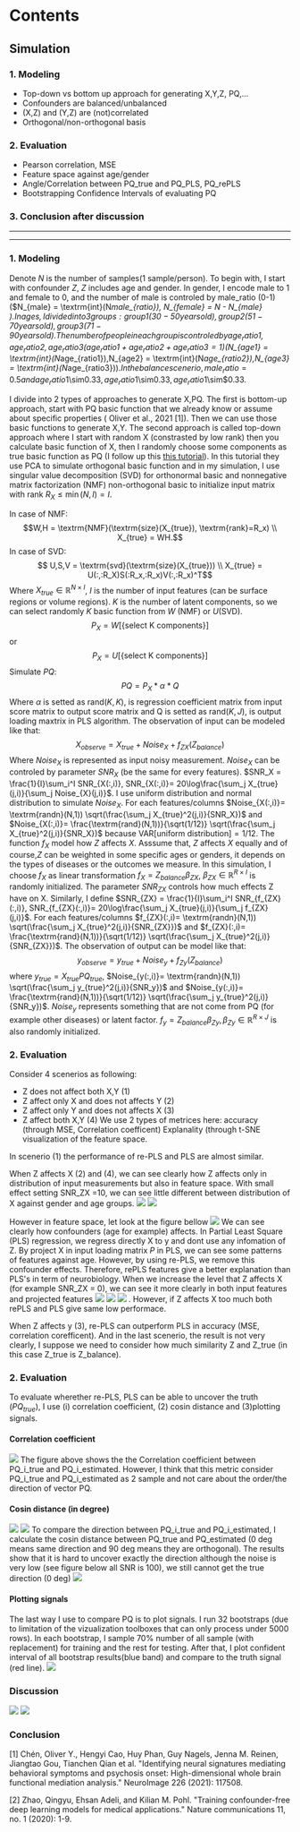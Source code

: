 
# Contents
## Simulation

### 1. Modeling
 - Top-down vs bottom up approach for generating X,Y,Z, PQ,... 
 - Confounders are balanced/unbalanced
 - (X,Z) and (Y,Z) are (not)correlated
 - Orthogonal/non-orthogonal basis

### 2. Evaluation
 - Pearson correlation, MSE
 - Feature space against age/gender
 - Angle/Correlation between PQ_true and PQ_PLS, PQ_rePLS
 - Bootstrapping Confidence Intervals of evaluating PQ

### 3. Conclusion after discussion

-----------------------
----------------------

### 1. Modeling
Denote $N$ is the number of samples(1 sample/person). To begin with, I start with confounder $Z$, $Z$ includes age and gender. In gender, I encode male to 1 and female to 0, and the number of male is controled by male_ratio (0-1) ($N_{male} = \textrm{int}(N*male_{ratio}), N_{female} = N - N_{male} $). In ages, I divided into 3 groups: group 1 (30-50 years old), group 2 (51-70 years old), group 3 (71-90 years old). The number of people in each group is controled by age_ratio1, age_ratio2, age_ratio3 (age_ratio1 + age_ratio2 + age_ratio3 = 1) ($N_{age1} = \textrm{int}(N*age_{ratio1}),N_{age2} = \textrm{int}(N*age_{ratio2}),N_{age3} = \textrm{int}(N*age_{ratio3}))$. In the balance scenerio,  male_ratio=0.5 and age_ratio1$\sim$0.33, age_ratio1$\sim$0.33, age_ratio1$\sim$0.33. 

I divide into 2 types of approaches to generate X,PQ. The first is bottom-up approach, start with PQ basic function that we already know or assume about specific properties ( Oliver et al., 2021 [1]). Then we can use those basic functions to generate X,Y. The second approach is called top-down approach where I start with random X (constrasted by low rank) then you calculate basic function of X, then I randomly choose some components as true basic function as PQ (I follow up this [this tutorial](https://scikit-learn.org/stable/auto_examples/cross_decomposition/plot_pcr_vs_pls.html)). In this tutorial they use PCA to simulate orthogonal basic function and in my simulation, I use singular value decomposition (SVD) for orthonormal basic and nonnegative matrix factorization (NMF) non-orthogonal basic to initialize input matrix with rank $R_X \le \min(N,I)=I$.

In case of NMF:
    $$W,H = \textrm{NMF}(\textrm{size}(X_{true}), \textrm{rank}=R_x) \\ 
    X_{true} = WH.$$
In case of SVD:
$$ U,S,V = \textrm{svd}(\textrm{size}(X_{true})) \\
X_{true} = U(:,:R_X)S(:R_x,:R_x)V(:,:R_x)^T$$
 Where $X_{true} \in \mathbb{R}^{N \times I}$, $I$ is the number of input features (can be surface regions or volume regions).
 $K$ is the number of latent components, so we can select randomly $K$ basic function from $W$ (NMF) or $U$(SVD).
 $$P_X = W[\{\textrm{select K components}\}]$$ 
 or
 $$P_X = U[\{\textrm{select K components}\}]$$
 Simulate $PQ$:
 $$PQ = P_{X}*\alpha*Q$$
Where $\alpha$ is setted as $\textrm{rand}(K,K)$, is regression coefficient matrix from input score matrix to output score matrix and Q is setted as $\textrm{rand}(K,J)$, is output loading maxtrix in PLS algorithm.
The observation of input can be modeled like that:
$$X_{observe} = X_{true} + Noise_X+ f_{ZX}(Z_{balance})$$
Where $Noise_X$ is represented as input noisy measurement. $Noise_X$ can be controled by parameter $SNR_X$ (be the same for every features). $SNR_X = \frac{1}{I}\sum_i^I SNR_{X(:,i)}, SNR_{X(:,i)}= 20\log\frac{\sum_j X_{true}(j,i)}{\sum_j Noise_{X}(j,i)}$. I use uniform distribution and normal distribution to simulate $Noise_X$. For each features/columns $Noise_{X(:,i)}= \textrm{randn}(N,1))  \sqrt(\frac{\sum_j X_{true}^2(j,i)}{SNR_X})$ and $Noise_{X(:,i)}= \frac{\textrm{rand}(N,1))}{\sqrt(1/12)}  \sqrt(\frac{\sum_j X_{true}^2(j,i)}{SNR_X})$ because $\textrm{VAR}[\textrm{uniform distribution}] = 1/12$. The function $f_X$ model how $Z$ affects $X$. Asssume that, $Z$ affects $X$ equally and of course,$Z$ can be weighted in some specific ages or genders, it depends on the types of diseases or the outcomes we measure. In this simulation, I choose $f_X$ as linear transformation $f_X = Z_{balance} \beta_{ZX}$, $\beta_{ZX} \in \mathbb{R}^{R \times I}$ is randomly initialized. The parameter $SNR_{ZX}$ controls how much effects Z have on X. Similarly, I define $SNR_{ZX} = \frac{1}{I}\sum_i^I SNR_{f_{ZX}(:,i)}, SNR_{f_{ZX}(:,i)}= 20\log\frac{\sum_j X_{true}(j,i)}{\sum_j f_{ZX}(j,i)}$. For each features/columns $f_{ZX}(:,i)= \textrm{randn}(N,1))  \sqrt(\frac{\sum_j X_{true}^2(j,i)}{SNR_{ZX}})$ and $f_{ZX}(:,i)= \frac{\textrm{rand}(N,1))}{\sqrt(1/12)}  \sqrt(\frac{\sum_j X_{true}^2(j,i)}{SNR_{ZX}})$.
The observation of output can be model like that:
$$y_{observe} = y_{true} + Noise_y+ f_{Zy}(Z_{balance})$$
where $y_{true} = X_{true} PQ_{true}$, $Noise_{y(:,i)}= \textrm{randn}(N,1))  \sqrt(\frac{\sum_j y_{true}^2(j,i)}{SNR_y})$ and $Noise_{y(:,i)}= \frac{\textrm{rand}(N,1))}{\sqrt(1/12)}  \sqrt(\frac{\sum_j y_{true}^2(j,i)}{SNR_y})$. $Noise_y$ represents something that are not come from PQ (for example other diseases) or latent factor. $f_y = Z_{balance} \beta_{Zy},\beta_{Zy} \in \mathbb{R}^{R \times J}$ is also randomly initialized.

### 2. Evaluation
Consider 4 scenerios as following:
 - Z does not affect both X,Y (1)
 - Z affect only X and does not affects Y (2)
 - Z affect only Y and does not affects X (3)
 - Z affect both X,Y (4)
 We use 2 types of metrices here: accuracy (through MSE, Correlation coefficent) Explanality (through  t-SNE visualization of the feature space.

In scenerio (1) the performance of re-PLS and PLS are almost similar. 

When Z affects X (2) and (4), we can see clearly how Z affects only in distribution of input measurements but also in feature space. With small effect setting SNR_ZX =10, we can see little different between distribution of X against gender and age groups.
![](images/w13_report1.png)
![](images/w13_report2.png)

However in feature space, let look at the figure bellow
![](images/w13_report3_SNRZX_10.png)
We can see clearly how confounders (age for example) affects. In Partial Least Square (PLS) regression, we regress directly X to y and dont use any infomation of Z. By project X in input loading matrix $P$ in PLS, we can see some patterns of features against age. However, by using re-PLS, we remove this confounder effects. Therefore, rePLS features give a better explanation than PLS's in term of neurobiology. When we increase the level that Z affects X (for example SNR_ZX = 0), we can see it more clearly in both input features and projected features
![](images/w13_report1_SNRZX_0.png)
![](images/w13_report2_SNRZX_0.png)
![](images/w13_report3_SNRZX_0.png)
. However, if Z affects X too much both rePLS and PLS give same low performace.

When Z affects y (3), re-PLS can outperform  PLS in accuracy (MSE, correlation corefficent). And in the last scenerio, the result is not very clearly, I suppose we need to consider how much similarity Z and Z_true (in this case Z_true is Z_balance).

### 2. Evaluation
To evaluate wherether re-PLS, PLS can be able to uncover the truth ($PQ_{true}$), I use (i) correlation coefficient, (2) cosin distance and  (3)plotting signals.

#### Correlation coefficient
![](images/w13_report4.png)
The figure above shows the the Correlation coefficient between PQ_i_true and PQ_i_estimated. However, I think that this metric consider PQ_i_true and PQ_i_estimated as 2 sample and not care about the order/the direction of vector PQ.

####  Cosin distance (in degree)
![](images/w13_report5_1.png)
![](images/w13_report5_2.png)
To compare the direction between PQ_i_true and PQ_i_estimated, I calculate the cosin distance between PQ_true and PQ_estimated (0 deg means same direction and 90 deg means they are orthogonal). The results show that it is hard to uncover exactly the direction although the noise is very low (see figure below all SNR is 100), we still cannot get the true direction (0 deg)
![](images/w13_report5_3.png)
#### Plotting signals
The last way I use to compare PQ is to plot signals. I run 32 bootstraps (due to limitation of the vizualization toolboxes that can only process under 5000 rows). In each bootstrap, I sample 70% number of all sample (with replacement) for training and the rest for testing. After that, I plot confident interval of all bootstrap results(blue band) and compare to the truth signal (red line).
![](images/w13_report6.png)



### Discussion
<!-- ![](images/w13_discussion1.png) -->
![](images/w13_discussion2.png)
![](images/w13_discussion3.png)

### Conclusion 
<!-- Try split real data, parameter control -->

[1] Chén, Oliver Y., Hengyi Cao, Huy Phan, Guy Nagels, Jenna M. Reinen, Jiangtao Gou, Tianchen Qian et al. "Identifying neural signatures mediating behavioral symptoms and psychosis onset: High-dimensional whole brain functional mediation analysis." NeuroImage 226 (2021): 117508.

[2] Zhao, Qingyu, Ehsan Adeli, and Kilian M. Pohl. "Training confounder-free deep learning models for medical applications." Nature communications 11, no. 1 (2020): 1-9.

